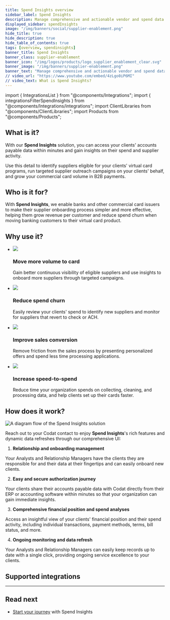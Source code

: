 ```yaml
---
title: Spend Insights overview
sidebar_label: Spend Insights
description: Manage comprehensive and actionable vendor and spend data from your clients to grow commercial card volume in B2B payments
displayed_sidebar: spendInsights
image: "/img/banners/social/supplier-enablement.png"
hide_title: true
hide_description: true
hide_table_of_contents: true
tags: [overview, spendinsights]
banner_title: Spend Insights
banner_class: supplier-enablement
banner_icon: "/img/logos/products/logo_supplier_enablement_clear.svg"
banner_image: "/img/banners/supplier-enablement.png"
banner_text: "Manage comprehensive and actionable vendor and spend data from your clients to grow commercial card volume in B2B payments"
// video_url: "https://www.youtube.com/embed/4zLgo0iP6MI"
// video_text: What is Spend Insights?
---
```


import { IntegrationsList } from "@components/Integrations";
import { integrationsFilterSpendInsights } from "@components/Integrations/integrations";
import ClientLibraries from "@components/ClientLibraries";
import Products from "@components/Products";

## What is it?

With our **Spend Insights** solution, you can access your clients' accounts payable data within minutes and gain insights on their spend and supplier activity. 

Use this detail to identify suppliers eligible for your clients' virtual card programs, run targeted supplier outreach campaigns on your clients' behalf, and grow your commercial card volume in B2B payments. 

## Who is it for?

With **Spend Insights**, we enable banks and other commercial card issuers to make their supplier onboarding process simpler and more effective, helping them grow revenue per customer and reduce spend churn when moving banking customers to their virtual card product.  

## Why use it?

<ul className="card-container col-2">
  <li className="card">
    <div className="header">
      <img
        src="/img/wp-icons/copy-feature-bullet.svg"
        className="mini-icon"
      />
      <h3>Move more volume to card</h3>
    </div>
    <p>
      Gain better continuous visibility of eligible suppliers and use insights to onboard more suppliers through targeted campaigns.
    </p>
  </li>

  <li className="card">
    <div className="header">
      <img
        src="/img/wp-icons/copy-feature-bullet.svg"
        className="mini-icon"
      />
      <h3>Reduce spend churn</h3>
    </div>
    <p>
      Easily review your clients' spend to identify new suppliers and monitor for suppliers that revert to check or ACH.
    </p>
  </li>

  <li className="card">
    <div className="header">
      <img
        src="/img/wp-icons/copy-feature-bullet.svg"
        className="mini-icon"
      />
      <h3>Improve sales conversion</h3>
    </div>
    <p>
      Remove friction from the sales process by presenting personalized offers and spend less time processing applications.
    </p>
  </li>

  <li className="card">
    <div className="header">
      <img
        src="/img/wp-icons/copy-feature-bullet.svg"
        className="mini-icon"
      />
      <h3>Increase speed-to-spend</h3>
    </div>
    <p>
      Reduce time your organization spends on collecting, cleaning, and processing data, and help clients set up their cards faster.
    </p>
  </li>

</ul>

## How does it work?

![A diagram flow of the Spend Insights solution](/img/supplier-enablement/se-overview-diagram.png)

Reach out to your Codat contact to enjoy **Spend Insights**'s rich features and dynamic data refreshes through our comprehensive UI:

1. **Relationship and onboarding management**

  Your Analysts and Relationship Managers have the clients they are responsible for and their data at their fingertips and can easily onboard new clients. 

2. **Easy and secure authorization journey**

  Your clients share their accounts payable data with Codat directly from their ERP or accounting software within minutes so that your organization can gain immediate insights. 

3. **Comprehensive financial position and spend analyses**

  Access an insightful view of your clients' financial position and their spend activity, including individual transactions, payment methods, terms, bill status, and more. 
  
4. **Ongoing monitoring and data refresh**

  Your Analysts and Relationship Managers can easily keep records up to date with a single click, providing ongoing service excellence to your clients.

## Supported integrations

<IntegrationsList filter={integrationsFilterSpendInsights} />

---

## Read next

* [Start your journey](/supplier-enablement/get-started) with Spend Insights
